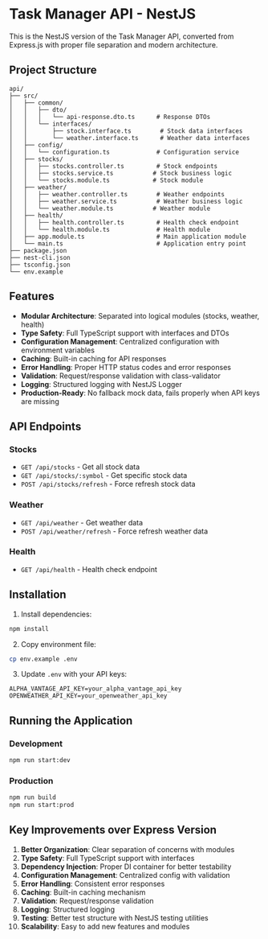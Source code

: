 # Task Manager API - NestJS

This is the NestJS version of the Task Manager API, converted from Express.js with proper file separation and modern architecture.

## Project Structure

```
api/
├── src/
│   ├── common/
│   │   ├── dto/
│   │   │   └── api-response.dto.ts      # Response DTOs
│   │   └── interfaces/
│   │       ├── stock.interface.ts        # Stock data interfaces
│   │       └── weather.interface.ts      # Weather data interfaces
│   ├── config/
│   │   └── configuration.ts             # Configuration service
│   ├── stocks/
│   │   ├── stocks.controller.ts         # Stock endpoints
│   │   ├── stocks.service.ts           # Stock business logic
│   │   └── stocks.module.ts            # Stock module
│   ├── weather/
│   │   ├── weather.controller.ts        # Weather endpoints
│   │   ├── weather.service.ts           # Weather business logic
│   │   └── weather.module.ts           # Weather module
│   ├── health/
│   │   ├── health.controller.ts         # Health check endpoint
│   │   └── health.module.ts             # Health module
│   ├── app.module.ts                    # Main application module
│   └── main.ts                          # Application entry point
├── package.json
├── nest-cli.json
├── tsconfig.json
└── env.example
```

## Features

- **Modular Architecture**: Separated into logical modules (stocks, weather, health)
- **Type Safety**: Full TypeScript support with interfaces and DTOs
- **Configuration Management**: Centralized configuration with environment variables
- **Caching**: Built-in caching for API responses
- **Error Handling**: Proper HTTP status codes and error responses
- **Validation**: Request/response validation with class-validator
- **Logging**: Structured logging with NestJS Logger
- **Production-Ready**: No fallback mock data, fails properly when API keys are missing

## API Endpoints

### Stocks
- `GET /api/stocks` - Get all stock data
- `GET /api/stocks/:symbol` - Get specific stock data
- `POST /api/stocks/refresh` - Force refresh stock data

### Weather
- `GET /api/weather` - Get weather data
- `POST /api/weather/refresh` - Force refresh weather data

### Health
- `GET /api/health` - Health check endpoint

## Installation

1. Install dependencies:
```bash
npm install
```

2. Copy environment file:
```bash
cp env.example .env
```

3. Update `.env` with your API keys:
```env
ALPHA_VANTAGE_API_KEY=your_alpha_vantage_api_key
OPENWEATHER_API_KEY=your_openweather_api_key
```

## Running the Application

### Development
```bash
npm run start:dev
```

### Production
```bash
npm run build
npm run start:prod
```

## Key Improvements over Express Version

1. **Better Organization**: Clear separation of concerns with modules
2. **Type Safety**: Full TypeScript support with interfaces
3. **Dependency Injection**: Proper DI container for better testability
4. **Configuration Management**: Centralized config with validation
5. **Error Handling**: Consistent error responses
6. **Caching**: Built-in caching mechanism
7. **Validation**: Request/response validation
8. **Logging**: Structured logging
9. **Testing**: Better test structure with NestJS testing utilities
10. **Scalability**: Easy to add new features and modules
